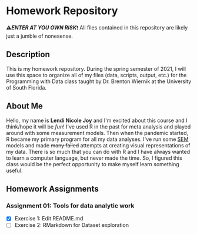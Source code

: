 # Homework Repository
:warning:**_ENTER AT YOU OWN RISK_**:heavy_exclamation_mark:
All files contained in this repository are likely just a jumble of nonesense.

## Description
This is my homework repository. During the spring semester of 2021, I will use this space to organize all of my files (data, scripts, output, etc.) for the Programming with Data class taught by Dr. Brenton Wiernik at the University of South Florida.


## About Me
Hello, my name is **Lendi Nicole Joy** and I'm excited about this course and I think/hope it will be *fun*! I've used R in the past for meta analysis and played around with some measurement models. Then when the pandemic started, R became my primary program for all my data analyses. I've run some [SEM](https://www.theanalysisfactor.com/four-types-sem/) models and made ~~many failed~~ attempts at creating visual representations of my data. There is so much that you can do with R and I have always wanted to learn a computer language, but never made the time. So, I figured this class would be the perfect opportunity to make myself learn something useful.

## Homework Assignments
### Assignment 01: Tools for data analytic work
- [x] Exercise 1: Edit README.md
- [ ] Exercise 2: RMarkdown for Dataset exploration
